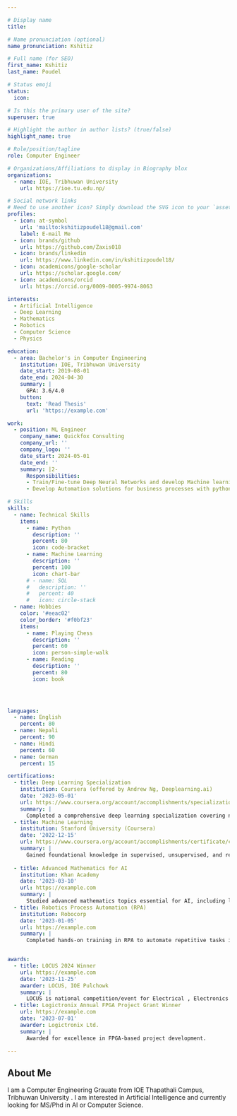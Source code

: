 ```yaml
---

# Display name
title: 

# Name pronunciation (optional)
name_pronunciation: Kshitiz

# Full name (for SEO)
first_name: Kshitiz
last_name: Poudel

# Status emoji
status:
  icon: 

# Is this the primary user of the site?
superuser: true

# Highlight the author in author lists? (true/false)
highlight_name: true

# Role/position/tagline
role: Computer Engineer

# Organizations/Affiliations to display in Biography blox
organizations:
  - name: IOE, Tribhuwan University
    url: https://ioe.tu.edu.np/

# Social network links
# Need to use another icon? Simply download the SVG icon to your `assets/media/icons/` folder.
profiles:
  - icon: at-symbol
    url: 'mailto:kshitizpoudel18@gmail.com'
    label: E-mail Me
  - icon: brands/github
    url: https://github.com/Zaxis018
  - icon: brands/linkedin
    url: https://www.linkedin.com/in/kshitizpoudel18/
  - icon: academicons/google-scholar
    url: https://scholar.google.com/
  - icon: academicons/orcid
    url: https://orcid.org/0009-0005-9974-8063

interests:
  - Artificial Intelligence
  - Deep Learning
  - Mathematics
  - Robotics
  - Computer Science 
  - Physics

education:
  - area: Bachelor's in Computer Engineering
    institution: IOE, Tribhuwan University
    date_start: 2019-08-01
    date_end: 2024-04-30
    summary: |
      GPA: 3.6/4.0
    button:
      text: 'Read Thesis'
      url: 'https://example.com'

work:
  - position: ML Engineer
    company_name: Quickfox Consulting
    company_url: ''
    company_logo: ''
    date_start: 2024-05-01
    date_end: ''
    summary: |2-
      Responsibilities:
      - Train/Fine-tune Deep Neural Networks and develop Machine learning Pipelines.
      - Develop Automation solutions for business processes with python and RPA frameworks

# Skills
skills:
  - name: Technical Skills
    items:
      - name: Python
        description: ''
        percent: 80
        icon: code-bracket
      - name: Machine Learning
        description: ''
        percent: 100
        icon: chart-bar
      # - name: SQL
      #   description: ''
      #   percent: 40
      #   icon: circle-stack
  - name: Hobbies
    color: '#eeac02'
    color_border: '#f0bf23'
    items:
      - name: Playing Chess
        description: ''
        percent: 60
        icon: person-simple-walk
      - name: Reading
        description: ''
        percent: 80
        icon: book


      

languages:
  - name: English
    percent: 80
  - name: Nepali
    percent: 90
  - name: Hindi
    percent: 60
  - name: German
    percent: 15

certifications:
  - title: Deep Learning Specialization
    institution: Coursera (offered by Andrew Ng, Deeplearning.ai)
    date: '2023-05-01'
    url: https://www.coursera.org/account/accomplishments/specialization/certificate_code
    summary: |
      Completed a comprehensive deep learning specialization covering neural networks, convolutional networks, sequence models, and more.
  - title: Machine Learning
    institution: Stanford University (Coursera)
    date: '2022-12-15'
    url: https://www.coursera.org/account/accomplishments/certificate/certificate_code
    summary: |
      Gained foundational knowledge in supervised, unsupervised, and reinforcement learning, as well as popular algorithms and techniques.
      
  - title: Advanced Mathematics for AI
    institution: Khan Academy
    date: '2023-03-10'
    url: https://example.com
    summary: |
      Studied advanced mathematics topics essential for AI, including linear algebra, calculus, and probability.
  - title: Robotics Process Automation (RPA)
    institution: Robocorp
    date: '2023-01-05'
    url: https://example.com
    summary: |
      Completed hands-on training in RPA to automate repetitive tasks in business applications.


awards:
  - title: LOCUS 2024 Winner
    url: https://example.com
    date: '2023-11-25'
    awarder: LOCUS, IOE Pulchowk
    summary: |
      LOCUS is national competition/event for Electrical , Electronics and Computer Engineering Students held anually in IOE Pulchowk Campus.
  - title: Logictronix Annual FPGA Project Grant Winner
    url: https://example.com
    date: '2023-07-01'
    awarder: Logictronix Ltd.
    summary: |
      Awarded for excellence in FPGA-based project development.

---
```


## About Me

I am a Computer Engineering Grauate from IOE Thapathali Campus, Tribhuwan University . I am interested in Artificial Intelligence and currently looking for MS/Phd in AI or Computer Science.
